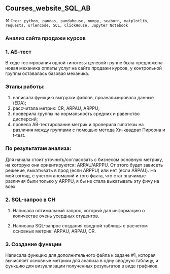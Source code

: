 ## Сourses_website_SQL_AB
⚒️ `Стек: python, pandas, pandahouse, numpy, seaborn, matplotlib, requests, urlencode, SQL, ClickHouse, Jupyter Notebook`

### Анализ сайта продажи курсов

### 1. АБ-тест
В ходе тестирования одной гипотезы целевой группе была предложена новая механика оплаты услуг на сайте продажи курсов, у контрольной группы оставалась базовая механика. 

### Этапы работы:
1. написала функцию выгрузки файлов, проанализировала данные (EDA);
2. рассчитала метрик: CR, ARPAU, ARPPU;
3. проверила группы на нормальность средних и равенство дисперсий;
4. провела АВ-тестирование метрик и проверила гипотезы на различия между группами с помощью метода Хи-квадрат Пирсона и t-test. <br>

### По результатам анализа: 
Для начала стоит уточнить/согласовать с бизнесом основную метрику, на которую они ориентируются: ARPAU/ARPPU. 
От этого будет зависеть решение, выкатывать в прод (если ARPPU) или нет (если ARPAU).
На мой взгляд, с учетом аномалий и того факта, что стат значимые различия были только у ARPPU, я бы не стала выкатывать эту фичу на всех.

### 2. SQL-запрос в CH 

1. Написала оптимальный запрос, который дал информацию о количестве очень усердных студентов. 

2. Написала SQL-запрос создания сводной таблицы с расчетом основных метрик: ARPАU, ARPAU, CR. 

### 3. Создание функции 
Написала функцию для дополнительного файла к задаче #1, которая вычисляет основные метрики для анализа в одну сводную таблицу, и функцию для визуализации полученных результатов в виде графиков.

